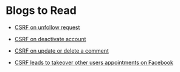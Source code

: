 # Blogs to Read

- [ CSRF on unfollow request ](https://bugreader.com/jubabaghdad@csrf-bug-force-other-users-to-join-or-leave-subwikis-in-wt-social-124)

- [ CSRF on deactivate account ](https://bugreader.com/jubabaghdad@csrf-bug-deactivate-other-users-accounts-in-wtsocial-123)

- [ CSRF on update or delete a comment ](https://bugreader.com/jubabaghdad@csrf-bug-edit-delete-and-hide-other-users-comments-in-wtsocial-122)

- [ CSRF leads to takeover other users appointments on Facebook](https://bugreader.com/jieryn@csrf-in-syncing-appointment-to-google-calendar-119)

